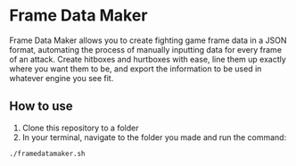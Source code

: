 # Frame Data Maker

Frame Data Maker allows you to create fighting game frame data in a JSON format, automating the process of manually inputting data for every frame of an attack. Create hitboxes and hurtboxes with ease, line them up exactly where you want them to be, and export the information to be used in whatever engine you see fit.

## How to use

1. Clone this repository to a folder
2. In your terminal, navigate to the folder you made and run the command:
```
./framedatamaker.sh
```